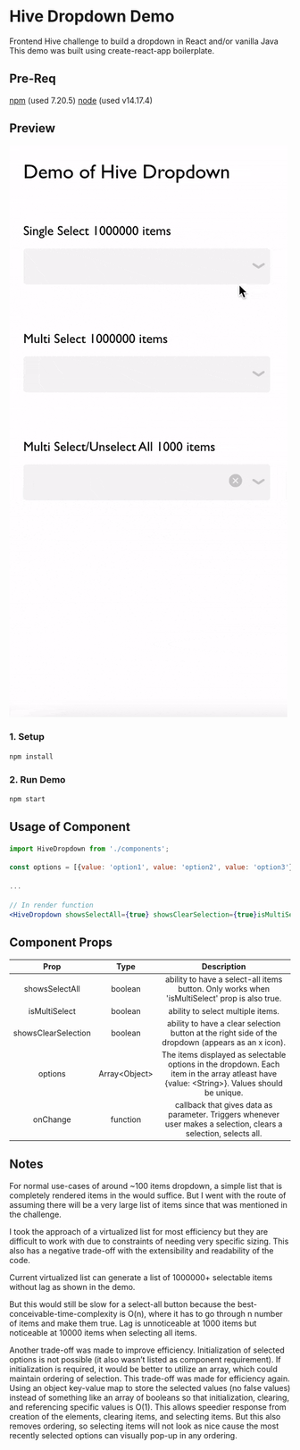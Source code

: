 # Hive Dropdown Demo

Frontend Hive challenge to build a dropdown in React and/or vanilla Java
This demo was built using create-react-app boilerplate.

## Pre-Req
[npm](https://www.npmjs.com/) (used 7.20.5)
[node](https://nodejs.org/en/) (used v14.17.4)

## Preview
![gif demo](demo.gif)

### 1. Setup
```bash
npm install
```

### 2. Run Demo
```bash
npm start
```

## Usage of Component
```jsx
import HiveDropdown from './components';

const options = [{value: 'option1', value: 'option2', value: 'option3'}];

...

// In render function
<HiveDropdown showsSelectAll={true} showsClearSelection={true}isMultiSelect={true} options={options} onChange={(data) => console.log(data)} />
```

## Component Props
| Prop | Type | Description | 
| :---: | :---: | :---: | 
| showsSelectAll | boolean | ability to have a select-all items button. Only works when 'isMultiSelect' prop is also true. | 
| isMultiSelect | boolean | ability to select multiple items. | 
| showsClearSelection | boolean | ability to have a clear selection button at the right side of the dropdown (appears as an x icon). | 
| options | Array\<Object\> | The items displayed as selectable options in the dropdown. Each item in the array atleast have {value: \<String\>}. Values should be unique. |
| onChange | function | callback that gives data as parameter. Triggers whenever user makes a selection, clears a selection, selects all. | 

## Notes
For normal use-cases of around ~100 items dropdown, a simple list that is completely rendered items in the would suffice. But I went with the route of assuming there will be a very large list of items since that was mentioned in the challenge.

I took the approach of a virtualized list for most efficiency but they are difficult to work with due to constraints of needing very specific sizing. This also has a negative trade-off with the extensibility and readability of the code.

Current virtualized list can generate a list of 1000000+ selectable items without lag as shown in the demo.

But this would still be slow for a select-all button because the best-conceivable-time-complexity is O(n), where it has to go through n number of items and make them true. Lag is unnoticeable at 1000 items but noticeable at 10000 items when selecting all items.

Another trade-off was made to improve efficiency. Initialization of selected options is not possible (it also wasn’t listed as  component requirement). If initialization is required, it would be better to utilize an array, which could maintain ordering of selection. This trade-off was made for efficiency again. Using an object key-value map to store the selected values (no false values) instead of something like an array of booleans so that initialization, clearing, and referencing specific values is O(1). This allows speedier response from creation of the elements, clearing items, and selecting items. But this also removes ordering, so selecting items will not look as nice cause the most recently selected options can visually pop-up in any ordering.